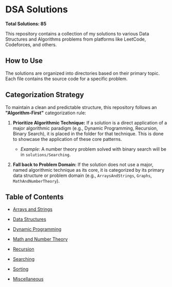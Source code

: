 # DSA Solutions

**Total Solutions: 85**

This repository contains a collection of my solutions to various Data Structures and Algorithms problems from platforms like LeetCode, Codeforces, and others.

## How to Use

The solutions are organized into directories based on their primary topic. Each file contains the source code for a specific problem.

## Categorization Strategy

To maintain a clean and predictable structure, this repository follows an **"Algorithm-First"** categorization rule:

1.  **Prioritize Algorithmic Technique:** If a solution is a direct application of a major algorithmic paradigm (e.g., Dynamic Programming, Recursion, Binary Search), it is placed in the folder for that technique. This is done to showcase the application of these core patterns.
    *   *Example:* A number theory problem solved with binary search will be in `solutions/Searching`.

2.  **Fall back to Problem Domain:** If the solution does not use a major, named algorithmic technique as its core, it is categorized by its primary data structure or problem domain (e.g., `ArraysAndStrings`, `Graphs`, `MathAndNumberTheory`).

## Table of Contents

*   [Arrays and Strings](./solutions/ArraysAndStrings)
*   [Data Structures](./solutions/DataStructures)
*   [Dynamic Programming](./solutions/DynamicProgramming)

*   [Math and Number Theory](./solutions/MathAndNumberTheory)
*   [Recursion](./solutions/Recursion)
*   [Searching](./solutions/Searching)
*   [Sorting](./solutions/Sorting)
*   [Miscellaneous](./solutions/Miscellaneous)